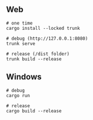## Web

```
# one time
cargo install --locked trunk

# debug (http://127.0.0.1:8080)
trunk serve 

# release (/dist folder)
trunk build --release
```

## Windows

```
# debug
cargo run

# release
cargo build --release
```